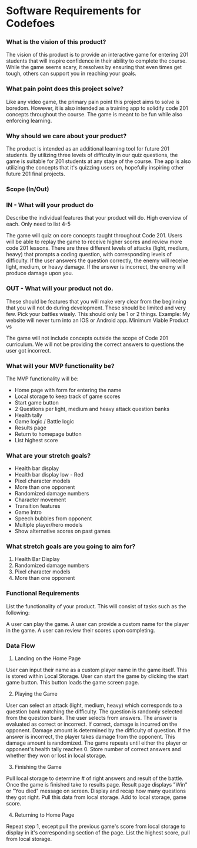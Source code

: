# Software Requirements for Codefoes


### What is the vision of this product?

The vision of this product is to provide an interactive game for entering 201 students that will inspire confidence in their ability to complete the course. While the game seems scary, it resolves by ensuring that even times get tough, others can support you in reaching your goals.


### What pain point does this project solve?

Like any video game, the primary pain point this project aims to solve is boredom. However, it is also intended as a training app to solidify code 201 concepts throughout the course. The game is meant to be fun while also enforcing learning.

### Why should we care about your product?

The product is intended as an additional learning tool for future 201 students. By utilizing three levels of difficulty in our quiz questions, the game is suitable for 201 students at any stage of the course. The app is also utilizing the concepts that it's quizzing users on, hopefully inspiring other future 201 final projects.

### Scope (In/Out)
### IN - What will your product do
Describe the individual features that your product will do.
High overview of each. Only need to list 4-5

The game will quiz on core concepts taught throughout Code 201.
Users will be able to replay the game to receive higher scores and review more code 201 lessons.
There are three different levels of attacks (light, medium, heavy) that prompts a coding question, with corresponding levels of difficulty.
If the user answers the question correctly, the enemy will receive light, medium, or heavy damage.
If the answer is incorrect, the enemy will produce damage upon you. 

### OUT - What will your product not do.
These should be features that you will make very clear from the beginning that you will not do during development. These should be limited and very few. Pick your battles wisely. This should only be 1 or 2 things. Example: My website will never turn into an IOS or Android app.
Minimum Viable Product vs


The game will not include concepts outside the scope of Code 201 curriculum.
We will not be providing the correct answers to questions the user got incorrect.


### What will your MVP functionality be?

The MVP functionality will be:

- Home page with form for entering the name
- Local storage to keep track of game scores
- Start game button
- 2 Questions per light, medium and heavy attack question banks
- Health tally
- Game logic / Battle logic
- Results page
- Return to homepage button
- List highest score


### What are your stretch goals?

- Health bar display
- Health bar display low - Red
- Pixel character models
- More than one opponent
- Randomized damage numbers
- Character movement
- Transition features
- Game Intro
- Speech bubbles from opponent
- Multiple player/hero models
- Show alternative scores on past games

### What stretch goals are you going to aim for?

1. Health Bar Display
2. Randomized damage numbers
3. Pixel character models
4. More than one opponent


### Functional Requirements
List the functionality of your product. This will consist of tasks such as the following:

A user can play the game.
A user can provide a custom name for the player in the game.
A user can review their scores upon completing.

### Data Flow

1. Landing on the Home Page

User can input their name as a custom player name in the game itself. This is stored within Local Storage.
User can start the game by clicking the start game button. This button loads the game screen page. 

2. Playing the Game

User can select an attack (light, medium, heavy) which corresponds to a question bank matching the difficulty.
The question is randomly selected from the question bank.
The user selects from answers.
The answer is evaluated as correct or incorrect.
If correct, damage is incurred on the opponent. Damage amount is determined by the difficulty of question.
If the answer is incorrect, the player takes damage from the opponent. This damage amount is randomized.
The game repeats until either the player or opponent's health tally reaches 0.
Store number of correct answers and whether they won or lost in local storage.

3. Finishing the Game

Pull local storage to determine # of right answers and result of the battle.
Once the game is finished take to results page. Result page displays "Win" or "You died" message on screen.
Display and recap how many questions they got right. Pull this data from local storage.
Add to local storage, game score.

4. Returning to Home Page

Repeat step 1, except pull the previous game's score from local storage to display in it's corresponding section of the page.
List the highest score, pull from local storage. 

